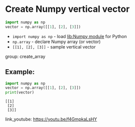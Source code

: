 # Create Numpy vertical vector

```python
import numpy as np
vector = np.array([[1], [2], [3]])
```

- `import numpy as np` - load [lib:Numpy module](/python-numpy/how-to-install-python-numpy-lib) for Python
- `np.array` - declare Numpy array (or vector)
- `[[1], [2], [3]]` - sample vertical vector

group: create_array

## Example: 
```python
import numpy as np
vector = np.array([[1], [2], [3]])
print(vector)
```
```
[[1]
 [2]
 [3]]

```

link_youtube: https://youtu.be/f4GmpkaLsHY
